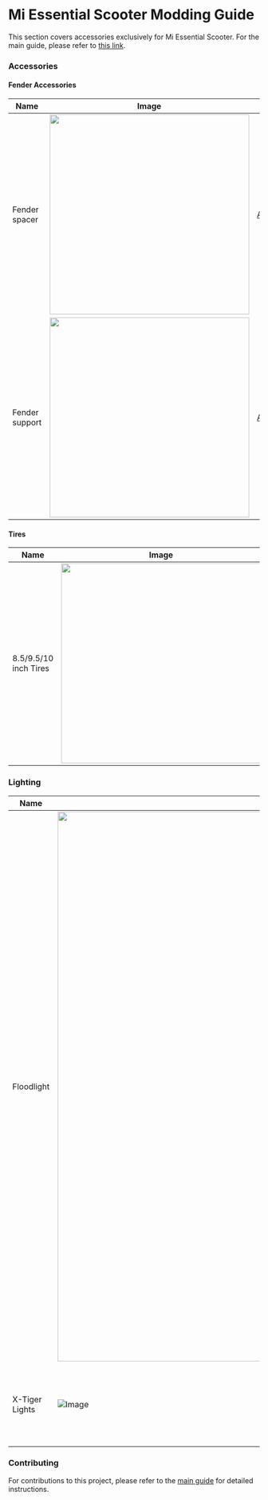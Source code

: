 # Mi Essential Scooter Modding Guide

This section covers accessories exclusively for Mi Essential Scooter. For the main guide, please refer to [this link](https://github.com/cviper13/mi-essential-guide/blob/main/README.md).

### Accessories

#### Fender Accessories

| Name           | Image                                                                                             | Link                                                | Notes                        |
| -------------- | ------------------------------------------------------------------------------------------------- | --------------------------------------------------- | ---------------------------- |
| Fender spacer  | <img src="https://ae01.alicdn.com/kf/Hb36879270a4040e2a8d864e3aaea5f05b/10-in-lastik-lastik-modifikasyon-arac-kiti-M365-PRO-1S-elektrikli-Scooter-arka-tekerlek-amurluk-Spacer.jpg" width="400" height="auto"/> | [AliExpress](https://aliexpress.com/item/1005005877003450.html) | Get the Red/Black A Sets for the product in the photo.      |
| Fender support | <img src="https://ae01.alicdn.com/kf/S5c8cb974a2f3459f8a49a983fbd611ac8/Arka-amurluk-destek-i-in-Xiaomi-1S-Pro-2-elektrikli-Scooter-amurluk-yedek-tekerlek-braketi-par.jpg" width="400" height="auto"> | [AliExpress](https://aliexpress.com/item/1005005138595355.html) | N/A                              |

#### Tires

| Name                | Image                                                                                                                              | Link                                                                                 | Notes                                                                                                                                          |
|---------------------|------------------------------------------------------------------------------------------------------------------------------------|--------------------------------------------------------------------------------------|------------------------------------------------------------------------------------------------------------------------------------------------|
| 8.5/9.5/10 inch Tires | <img src="https://ae-pic-a1.aliexpress-media.com/kf/S030ac7ef122c40759319a049160d938cE/9-5-2-10-2-8-5-2-in-olmayan-pn-matik-lastik-Tubeless-lastik-tekerlek.jpg" width="400" height="auto"/> | [AliExpress](https://aliexpress.com/item/1005005877076001.html) | Requires fender spacer and fender support (available in the fender accessories tab). Since you're going tubeless, you'll also need a tubeless valve. |

### Lighting

| Name       | Image                                                                                             | Link                                                | Notes                        |
| ---------- | ------------------------------------------------------------------------------------------------- | --------------------------------------------------- | ---------------------------- |
| Floodlight | <img src="https://ae01.alicdn.com/kf/S386efee3a347422492b59b13c67a53dbr/n-LED-i-k-i-in-Xiaomi-Ninebot-elektrikli-Scooter-2000mAh-4000mAh-su-ge-irmez.jpg" width="1100" height="auto"> | [AliExpress](https://aliexpress.com/item/1005005940638605.html) | The 2000mAh model features a smaller form factor and emits fewer lumens in contrast to the 1400 lumen 4000mAh version. |
| X-Tiger Lights | ![Image](https://ae01.alicdn.com/kf/Se6aee9ca754648a490c162df29588813G.jpg_640x640.jpg) | [AliExpress](https://aliexpress.com/item/1005001373121571.html) | They have many versions and they are good on price/performance ratio. Some models even double as a powerbank. |

### Contributing

For contributions to this project, please refer to the [main guide](https://github.com/cviper13/mi-essential-guide/blob/main/README.md) for detailed instructions.
